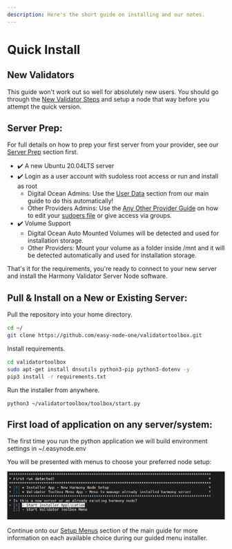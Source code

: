 ```yaml
---
description: Here's the short guide on installing and our notes.
---
```


# Quick Install

## New Validators

This guide won't work out so well for absolutely new users. You should go through the [New Validator Steps](../full-manual/pre-installation-information/new-validator-steps/) and setup a node that way before you attempt the quick version.

## Server Prep:

For full details on how to prep your first server from your provider, see our [Server Prep](../full-manual/server-prep/) section first.

* ✔️ A new Ubuntu 20.04LTS server
* ✔️ Login as a user account with sudoless root access or run and install as root
  * Digital Ocean Admins: Use the [User Data](../full-manual/server-prep/digital-ocean.md#user-data) section from our main guide to do this automatically!
  * Other Providers Admins: Use the [Any Other Provider Guide](../full-manual/server-prep/any-other-provider/) on how to edit your [sudoers file](../full-manual/server-prep/any-other-provider/sudoless-root-access.md) or give access via groups.
* ✔️ Volume Support
  * Digital Ocean Auto Mounted Volumes will be detected and used for installation storage.
  * Other Providers: Mount your volume as a folder inside /mnt and it will be detected automatically and used for installation storage.

That's it for the requirements, you're ready to connect to your new server and install the Harmony Validator Server Node software.

## Pull & Install on a New or Existing Server:

Pull the repository into your home directory.

```bash
cd ~/
git clone https://github.com/easy-node-one/validatortoolbox.git
```

Install requirements.

```bash
cd validatortoolbox
sudo apt-get install dnsutils python3-pip python3-dotenv -y
pip3 install -r requirements.txt
```

Run the installer from anywhere.

```text
python3 ~/validatortoolbox/toolbox/start.py
```

## First load of application on any server/system:

The first time you run the python application we will build environment settings in ~/.easynode.env

You will be presented with menus to choose your preferred node setup:

![Run the Server Node Installer \(New Servers\) or just run the Validator Toolbox Menu \(Existing\)](../.gitbook/assets/image%20%2825%29.png)

Continue onto our [Setup Menus](../full-manual/installation/setup-menus.md) section of the main guide for more information on each available choice during our guided menu installer.

